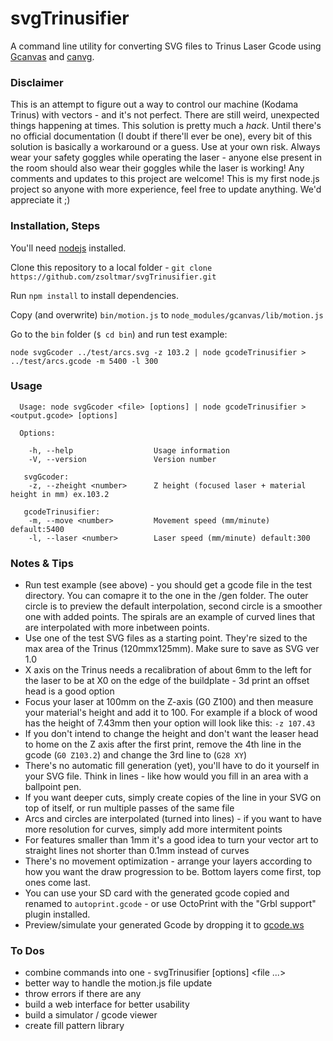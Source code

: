 svgTrinusifier
========
A command line utility for converting SVG files to Trinus Laser Gcode using [Gcanvas](https://github.com/em/gcanvas) and [canvg](https://code.google.com/p/canvg/).

### Disclaimer
This is an attempt to figure out a way to control our machine (Kodama Trinus) with vectors - and it's not perfect. There are still weird, unexpected things happening at times. This solution is pretty much a *hack*. Until there's no official documentation (I doubt if there'll ever be one), every bit of this solution is basically a workaround or a guess. Use at your own risk. Always wear your safety goggles while operating the laser - anyone else present in the room should also wear their goggles while the laser is working!
Any comments and updates to this project are welcome! This is my first node.js project so anyone with more experience, feel free to update anything. We'd appreciate it ;)

### Installation, Steps
You'll need [nodejs](http://nodejs.org) installed.

Clone this repository to a local folder - `git clone https://github.com/zsoltmar/svgTrinusifier.git`

Run `npm install` to install dependencies.

Copy (and overwrite) `bin/motion.js` to `node_modules/gcanvas/lib/motion.js`

Go to the `bin` folder (`$ cd bin`) and run test example:

`node svgGcoder ../test/arcs.svg -z 103.2 | node gcodeTrinusifier > ../test/arcs.gcode -m 5400 -l 300`


### Usage
```
  Usage: node svgGcoder <file> [options] | node gcodeTrinusifier > <output.gcode> [options]

  Options:

    -h, --help					Usage information
    -V, --version				Version number
   
   svgGcoder: 
    -z, --zheight <number>		Z height (focused laser + material height in mm) ex.103.2
   
   gcodeTrinusifier:
    -m, --move <number>			Movement speed (mm/minute) default:5400
    -l, --laser <number>		Laser speed (mm/minute) default:300

```

### Notes & Tips
- Run test example (see above) - you should get a gcode file in the test directory. You can comapre it to the one in the /gen folder. The outer circle is to preview the default interpolation, second circle is a smoother one with added points. The spirals are an example of curved lines that are interpolated with more inbetween points.
- Use one of the test SVG files as a starting point. They're sized to the max area of the Trinus (120mmx125mm). Make sure to save as SVG ver 1.0
- X axis on the Trinus needs a recalibration of about 6mm to the left for the laser to be at X0 on the edge of the buildplate - 3d print an offset head is a good option
- Focus your laser at 100mm on the Z-axis (G0 Z100) and then measure your material's height and add it to 100. For example if a block of wood has the height of 7.43mm then your option will look like this: `-z 107.43`
- If you don't intend to change the height and don't want the leaser head to home on the Z axis after the first print, remove the 4th line in the gcode (`G0 Z103.2`) and change the 3rd line to (`G28 XY`)
- There's no automatic fill generation (yet), you'll have to do it yourself in your SVG file. Think in lines - like how would you fill in an area with a ballpoint pen.
- If you want deeper cuts, simply create copies of the line in your SVG on top of itself, or run multiple passes of the same file
- Arcs and circles are interpolated (turned into lines) - if you want to have more resolution for curves, simply add more intermitent points
- For features smaller than 1mm it's a good idea to turn your vector art to straight lines not shorter than 0.1mm instead of curves
- There's no movement optimization - arrange your layers according to how you want the draw progression to be. Bottom layers come first, top ones come last.
- You can use your SD card with the generated gcode copied and renamed to `autoprint.gcode` - or use OctoPrint with the "Grbl support" plugin installed.
- Preview/simulate your generated Gcode by dropping it to [gcode.ws](http://gcode.ws/) 

### To Dos
- combine commands into one - svgTrinusifier [options] <file ...>
- better way to handle the motion.js file update
- throw errors if there are any
- build a web interface for better usability
- build a simulator / gcode viewer
- create fill pattern library